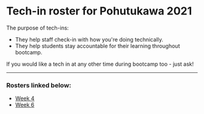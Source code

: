 # Tech-in roster for Pohutukawa 2021

The purpose of tech-ins:
- They help staff check-in with how you're doing technically.
- They help students stay accountable for their learning throughout bootcamp.

If you would like a tech in at any other time during bootcamp too - just ask!

---

### Rosters linked below:

* [Week 4](week-4.md)
* [Week 6](week-6.md)
